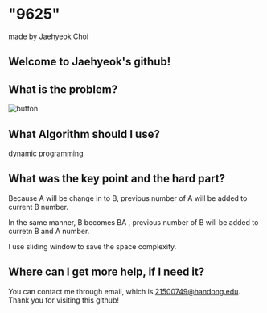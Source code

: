 
# "9625"

made by Jaehyeok Choi

## Welcome to Jaehyeok's github!

## What is the problem?

![button](https://github.com/Choi-JaeHyeok-21500749/9625/blob/main/9625_pro.PNG)

## What Algorithm should I use?

dynamic programming

## What was the key point and the hard part?

Because A will be change in to B, previous number of A will be added to current B number.

In the same manner, B becomes BA , previous number of B will be added to curretn B and A number.

I use sliding window to save the space complexity.

## Where can I get more help, if I need it?

You can contact me through email, which is 21500749@handong.edu.
Thank you for visiting this github!

